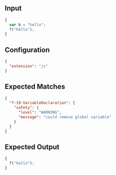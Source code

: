 
## Input
```javascript input
{
  var b = "hello";
  f("hello");
}
```

## Configuration
```json configuration
{
  "extension": "js"
}
```

## Expected Matches
```json expected matches
{
  "7-19-VariableDeclaration": {
    "safety": {
      "level": "WARNING",
      "message": "could remove global variable"
    }
  }
}
```

## Expected Output
```javascript expected output
{
  f("hello");
}
```
